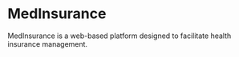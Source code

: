 # MedInsurance
 MedInsurance is a web-based platform designed to facilitate health insurance management. 
